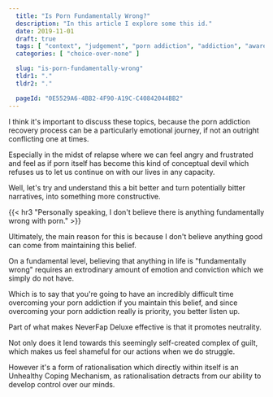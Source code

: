 ```yaml
---
  title: "Is Porn Fundamentally Wrong?"
  description: "In this article I explore some this id."
  date: 2019-11-01
  draft: true
  tags: [ "context", "judgement", "porn addiction", "addiction", "awareness", "awareness exercises", "perspective", "nofap", "neverfap", "neverfap deluxe" ]
  categories: [ "choice-over-none" ]

  slug: "is-porn-fundamentally-wrong"
  tldr1: "."
  tldr2: "."

  pageId: "0E5529A6-4BB2-4F90-A19C-C40842044BB2"
---
```



I think it's important to discuss these topics, because the porn addiction recovery process can be a particularly emotional journey, if not an outright conflicting one at times.

Especially in the midst of relapse where we can feel angry and frustrated and feel as if porn itself has become this kind of conceptual devil which refuses us to let us continue on with our lives in any capacity.

Well, let's try and understand this a bit better and turn potentially bitter narratives, into something more constructive. 


{{< hr3 "Personally speaking, I don't believe there is anything fundamentally wrong with porn." >}}


Ultimately, the main reason for this is because I don't believe anything good can come from maintaining this belief. 

On a fundamental level, believing that anything in life is "fundamentally wrong" requires an extrodinary amount of emotion and conviction which we simply do not have.

Which is to say that you're going to have an incredibly difficult time overcoming your porn addiction if you maintain this belief, and since overcoming your porn addiction really is priority, you better listen up. 

Part of what makes NeverFap Deluxe effective is that it promotes neutrality.

Not only does it lend towards this seemingly self-created complex of guilt, which makes us feel shameful for our actions when we do struggle.

However it's a form of rationalisation which directly within itself is an Unhealthy Coping Mechanism, as rationalisation detracts from our ability to develop control over our minds.


